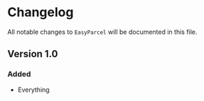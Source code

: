 # Changelog

All notable changes to `EasyParcel` will be documented in this file.

## Version 1.0

### Added
- Everything
